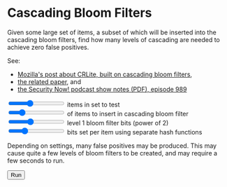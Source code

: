 
[//]: # (gen-title: Cascading Bloom Filters - philthompson.me)

[//]: # (gen-keywords: Cascading Bloom Filters, Security Now)

[//]: # (gen-description: JavaScript app for testing the concept of a trio of cascading bloom filters that are free of false positives")

[//]: # (gen-meta-end)

  <h1>Cascading Bloom Filters</h1>
  <p>Given some large set of items, a subset of which will be inserted into the cascading bloom filters,
  find how many levels of cascading are needed to achieve zero false positives.</p>
  <p>See:<ul>
    <li><a target="_blank" href="https://blog.mozilla.org/security/2020/01/09/crlite-part-2-end-to-end-design/">Mozilla's post about CRLite, built on cascading bloom filters</a>,</li>
    <li><a target="_blank" href="https://obj.umiacs.umd.edu/papers_for_stories/crlite_oakland17.pdf">the related paper</a>, and</li>
    <li><a target="_blank" href="https://www.grc.com/sn/sn-989-notes.pdf">the Security Now! podcast show notes (PDF), episode 989</a></li>
  </ul>
  </p>
  <input type="range" min="6" max="22" value="12" class="slider" id="supset-size-pwr">
  <span id="supset-size-display"></span>
  <span>items in set to test</span><br/>
  <input type="range" min="1" max="100" value="22" class="slider" id="subset-size-pct">
  <span id="subset-size-display"></span>
  <span>of items to insert in cascading bloom filter</span><br/>
  <input type="range" min="6" max="32" value="16" class="slider" id="bf1-bits">
  <span id="bf1-bits-display"></span>
  <span>level 1 bloom filter bits (power of 2)</span><br/>
  <input type="range" min="1" max="16" value="5" class="slider" id="hash-funcs">
  <span id="hash-funcs-display"></span>
  <span>bits set per item using separate hash functions</span><br/>
  <p>Depending on settings, many false positives may be produced.  This may cause quite a few levels of bloom filters to
  be created, and may require a few seconds to run.</p>
  <button id="run-button">Run</button><br/>
  <div id="p" style="margin-top:1.0rem;"></div>

<script type="text/javascript">

/*
https://github.com/6502/sha256/ Copyright 2022 Andrea Griffini

Permission is hereby granted, free of charge, to any person obtaining
a copy of this software and associated documentation files (the
"Software"), to deal in the Software without restriction, including
without limitation the rights to use, copy, modify, merge, publish,
distribute, sublicense, and/or sell copies of the Software, and to
permit persons to whom the Software is furnished to do so, subject to
the following conditions:

The above copyright notice and this permission notice shall be
included in all copies or substantial portions of the Software.

THE SOFTWARE IS PROVIDED "AS IS", WITHOUT WARRANTY OF ANY KIND,
EXPRESS OR IMPLIED, INCLUDING BUT NOT LIMITED TO THE WARRANTIES OF
MERCHANTABILITY, FITNESS FOR A PARTICULAR PURPOSE AND
NONINFRINGEMENT. IN NO EVENT SHALL THE AUTHORS OR COPYRIGHT HOLDERS BE
LIABLE FOR ANY CLAIM, DAMAGES OR OTHER LIABILITY, WHETHER IN AN ACTION
OF CONTRACT, TORT OR OTHERWISE, ARISING FROM, OUT OF OR IN CONNECTION
WITH THE SOFTWARE OR THE USE OR OTHER DEALINGS IN THE SOFTWARE.
*/

// sha256(data) returns the digest
// sha256() returns an object you can call .add(data) zero or more time and .digest() at the end
// digest is a 32-byte Uint8Array instance with an added .hex() function.
// Input should be either a string (that will be encoded as UTF-8) or an array-like object with values 0..255.
function sha256(data) {
    let h0 = 0x6a09e667, h1 = 0xbb67ae85, h2 = 0x3c6ef372, h3 = 0xa54ff53a,
        h4 = 0x510e527f, h5 = 0x9b05688c, h6 = 0x1f83d9ab, h7 = 0x5be0cd19,
        tsz = 0, bp = 0;
    const k = [0x428a2f98, 0x71374491, 0xb5c0fbcf, 0xe9b5dba5, 0x3956c25b, 0x59f111f1, 0x923f82a4, 0xab1c5ed5,
               0xd807aa98, 0x12835b01, 0x243185be, 0x550c7dc3, 0x72be5d74, 0x80deb1fe, 0x9bdc06a7, 0xc19bf174,
               0xe49b69c1, 0xefbe4786, 0x0fc19dc6, 0x240ca1cc, 0x2de92c6f, 0x4a7484aa, 0x5cb0a9dc, 0x76f988da,
               0x983e5152, 0xa831c66d, 0xb00327c8, 0xbf597fc7, 0xc6e00bf3, 0xd5a79147, 0x06ca6351, 0x14292967,
               0x27b70a85, 0x2e1b2138, 0x4d2c6dfc, 0x53380d13, 0x650a7354, 0x766a0abb, 0x81c2c92e, 0x92722c85,
               0xa2bfe8a1, 0xa81a664b, 0xc24b8b70, 0xc76c51a3, 0xd192e819, 0xd6990624, 0xf40e3585, 0x106aa070,
               0x19a4c116, 0x1e376c08, 0x2748774c, 0x34b0bcb5, 0x391c0cb3, 0x4ed8aa4a, 0x5b9cca4f, 0x682e6ff3,
               0x748f82ee, 0x78a5636f, 0x84c87814, 0x8cc70208, 0x90befffa, 0xa4506ceb, 0xbef9a3f7, 0xc67178f2],
          rrot = (x, n) => (x >>> n) | (x << (32-n)),
          w = new Uint32Array(64),
          buf = new Uint8Array(64),
          process = () => {
              for (let j=0,r=0; j<16; j++,r+=4) {
                  w[j] = (buf[r]<<24) | (buf[r+1]<<16) | (buf[r+2]<<8) | buf[r+3];
              }
              for (let j=16; j<64; j++) {
                  let s0 = rrot(w[j-15], 7) ^ rrot(w[j-15], 18) ^ (w[j-15] >>> 3);
                  let s1 = rrot(w[j-2], 17) ^ rrot(w[j-2], 19) ^ (w[j-2] >>> 10);
                  w[j] = (w[j-16] + s0 + w[j-7] + s1) | 0;
              }
              let a = h0, b = h1, c = h2, d = h3, e = h4, f = h5, g = h6, h = h7;
              for (let j=0; j<64; j++) {
                  let S1 = rrot(e, 6) ^ rrot(e, 11) ^ rrot(e, 25),
                      ch = (e & f) ^ ((~e) & g),
                      t1 = (h + S1 + ch + k[j] + w[j]) | 0,
                      S0 = rrot(a, 2) ^ rrot(a, 13) ^ rrot(a, 22),
                      maj = (a & b) ^ (a & c) ^ (b & c),
                      t2 = (S0 + maj) | 0;
                  h = g; g = f; f = e; e = (d + t1)|0; d = c; c = b; b = a; a = (t1 + t2)|0;
              }
              h0 = (h0 + a)|0; h1 = (h1 + b)|0; h2 = (h2 + c)|0; h3 = (h3 + d)|0;
              h4 = (h4 + e)|0; h5 = (h5 + f)|0; h6 = (h6 + g)|0; h7 = (h7 + h)|0;
              bp = 0;
          },
          add = data => {
              if (typeof data === "string") {
                  data = typeof TextEncoder === "undefined" ? Buffer.from(data) : (new TextEncoder).encode(data);
              }
              for (let i=0; i<data.length; i++) {
                  buf[bp++] = data[i];
                  if (bp === 64) process();
              }
              tsz += data.length;
          },
          digest = () => {
              buf[bp++] = 0x80; if (bp == 64) process();
              if (bp + 8 > 64) {
                  while (bp < 64) buf[bp++] = 0x00;
                  process();
              }
              while (bp < 58) buf[bp++] = 0x00;
              // Max number of bytes is 35,184,372,088,831
              let L = tsz * 8;
              buf[bp++] = (L / 1099511627776.) & 255;
              buf[bp++] = (L / 4294967296.) & 255;
              buf[bp++] = L >>> 24;
              buf[bp++] = (L >>> 16) & 255;
              buf[bp++] = (L >>> 8) & 255;
              buf[bp++] = L & 255;
              process();
              let reply = new Uint8Array(32);
              reply[ 0] = h0 >>> 24; reply[ 1] = (h0 >>> 16) & 255; reply[ 2] = (h0 >>> 8) & 255; reply[ 3] = h0 & 255;
              reply[ 4] = h1 >>> 24; reply[ 5] = (h1 >>> 16) & 255; reply[ 6] = (h1 >>> 8) & 255; reply[ 7] = h1 & 255;
              reply[ 8] = h2 >>> 24; reply[ 9] = (h2 >>> 16) & 255; reply[10] = (h2 >>> 8) & 255; reply[11] = h2 & 255;
              reply[12] = h3 >>> 24; reply[13] = (h3 >>> 16) & 255; reply[14] = (h3 >>> 8) & 255; reply[15] = h3 & 255;
              reply[16] = h4 >>> 24; reply[17] = (h4 >>> 16) & 255; reply[18] = (h4 >>> 8) & 255; reply[19] = h4 & 255;
              reply[20] = h5 >>> 24; reply[21] = (h5 >>> 16) & 255; reply[22] = (h5 >>> 8) & 255; reply[23] = h5 & 255;
              reply[24] = h6 >>> 24; reply[25] = (h6 >>> 16) & 255; reply[26] = (h6 >>> 8) & 255; reply[27] = h6 & 255;
              reply[28] = h7 >>> 24; reply[29] = (h7 >>> 16) & 255; reply[30] = (h7 >>> 8) & 255; reply[31] = h7 & 255;
              //reply.hex = () => {
              //    let res = "";
              //    reply.forEach(x => res += ("0" + x.toString(16)).slice(-2));
              //    return res;
              //};
              return reply;
          };
    if (data === undefined) return {add, digest};
    add(data);
    return digest();
}

function sha256ToBinaryStr(data) {
  const hash = sha256(data);
  let binary = "";
  hash.forEach(b => binary += ("00000000" + b.toString(2)).slice(-8));
  return binary;
}

// thanks to https://gist.github.com/vaiorabbit/5657561
// 32 bit FNV-1a hash
// Ref.: http://isthe.com/chongo/tech/comp/fnv/
const FNV1_32A_INIT = 0x811c9dc5;
function fnv32a(str) {
  let hval = FNV1_32A_INIT;
  for (let i = 0; i < str.length; ++i) {
    hval ^= str.charCodeAt(i);
    hval += (hval << 1) + (hval << 4) + (hval << 7) + (hval << 8) + (hval << 24);
  }
  return hval >>> 0;
}
// version of above FNV-1a that doesn't take string
//   input -- instead it takes one 32-bit input,
//   mixes in each byte separately, and returns another
//   32-bit output
const MASK_32B_1 = 0b11111111000000000000000000000000;
const MASK_32B_2 = 0b00000000111111110000000000000000;
const MASK_32B_3 = 0b00000000000000001111111100000000;
const MASK_32B_4 = 0b00000000000000000000000011111111;
function fnv32a_32bitint(int32b) {
  let hval = FNV1_32A_INIT;
  hval ^= (int32b & MASK_32B_1);
  hval += (hval << 1) + (hval << 4) + (hval << 7) + (hval << 8) + (hval << 24);
  hval ^= (int32b & MASK_32B_2);
  hval += (hval << 1) + (hval << 4) + (hval << 7) + (hval << 8) + (hval << 24);
  hval ^= (int32b & MASK_32B_3);
  hval += (hval << 1) + (hval << 4) + (hval << 7) + (hval << 8) + (hval << 24);
  hval ^= (int32b & MASK_32B_4);
  hval += (hval << 1) + (hval << 4) + (hval << 7) + (hval << 8) + (hval << 24);
  return hval >>> 0;
}

let fasterRandomUsage = 2000000;
let fasterRandomHash = null;
// since bit shifting clamps number values to 32-bit unsigned
//   values, the maximum value the hash can have is this
const MAX_UNSIGNED_HASH = 0b11111111111111111111111111111111;
function fasterRandom32bit() {
  if (fasterRandomUsage++ > 1000000) {
    fasterRandomUsage = 0;
    fasterRandomHash = fnv32a(Date.now().toString());
    //console.log("re-seeded FNV-1a PRNG with the current time");
  }
  fasterRandomHash = fnv32a_32bitint(fasterRandomHash);
  return fasterRandomHash;
}
function fasterRandom(minInclusive, maxExclusive) {
  if (fasterRandomUsage++ > 1000000) {
    fasterRandomUsage = 0;
    fasterRandomHash = fnv32a(Date.now().toString());
    //console.log("re-seeded FNV-1a PRNG with the current time");
  }
  fasterRandomHash = fnv32a_32bitint(fasterRandomHash);
  const valueAsFrac = fasterRandomHash / MAX_UNSIGNED_HASH;
  return minInclusive + (valueAsFrac * (maxExclusive - minInclusive));
}

function insertItemIntoBloomFilter(intItem, hashFuncs, hashBits, hashMask, bloomFilter) {
  let theHash = sha256ToBinaryStr(intItem.toString());
  //console.log("inserting", intItem, "which has hash", theHash);
  for (let i = 0; i < hashFuncs; i++) {
    let nthRunOfBits = parseInt(theHash.slice(-hashBits), 2); // binary string of last few chars to int
    bloomFilter[nthRunOfBits] = 1;
    theHash = theHash.slice(0, -hashBits); // delete consumed bits from the end of the string
  }
}

function isItemInBloomFilter(intItem, hashFuncs, hashBits, hashMask, bloomFilter) {
  let theHash = sha256ToBinaryStr(intItem.toString());
  for (let i = 0; i < hashFuncs; i++) {
    //let nthRunOfBits = theHash & hashMask;
    let nthRunOfBits = parseInt(theHash.slice(-hashBits), 2); // binary string of last few chars to int
    if (bloomFilter[nthRunOfBits] === 0) {
      return false; // if any bit is zero, we know for certain the item is not in the set
    }
    //theHash >>= hashBits; // shift at the end of the loop
    theHash = theHash.slice(0, -hashBits); // delete consumed bits from the end of the string
  }
  return true; // if all bits are set, the item is either in the set or we have a false positive
}

let p = document.getElementById('p');

let supSetSizeSlider = document.getElementById('supset-size-pwr');
let supSetSizeSpan = document.getElementById('supset-size-display');
let subSetSizeSlider = document.getElementById('subset-size-pct');
let subSetSizeSpan = document.getElementById('subset-size-display');
let bf1bitsSlider = document.getElementById('bf1-bits');
let bf1bitsSpan = document.getElementById('bf1-bits-display');
let hashFuncsSlider = document.getElementById('hash-funcs');
let hashFuncsSpan = document.getElementById('hash-funcs-display');

let runButton = document.getElementById('run-button');

bf1bitsSlider.oninput = function() { bf1bitsSpan.innerHTML = this.value + "&nbsp;"; };
supSetSizeSlider.oninput = function() { supSetSizeSpan.innerHTML = Math.pow(2, this.value) + "&nbsp;"; };
subSetSizeSlider.oninput = function() { subSetSizeSpan.innerHTML = this.value + "%&nbsp;"; };
hashFuncsSlider.oninput = function() { hashFuncsSpan.innerHTML = this.value + "&nbsp;"; };

/*
let bf1bitsSliderUpd = function() { bf1bitsSpan.innerHTML = this.value + "&nbsp;"; }; bf1bitsSlider.oninput = bf1bitsSliderUpd;
let supSetSizeSliderUpd = function() { supSetSizeSpan.innerHTML = Math.pow(2, this.value) + "&nbsp;"; }; supSetSizeSlider.oninput = supSetSizeSliderUpd;
let subSetSizeSliderUpd = function() { subSetSizeSpan.innerHTML = this.value + "%&nbsp;"; }; subSetSizeSlider.oninput = subSetSizeSliderUpd;
*/

let bloomFilter1Hashes = 5; // number of "hash functions" to use

window.addEventListener("load", function() {
  const e = new Event("input", { bubbles: true, cancelable: false });
  supSetSizeSlider.dispatchEvent(e);
  subSetSizeSlider.dispatchEvent(e);
  bf1bitsSlider.dispatchEvent(e);
  hashFuncsSlider.dispatchEvent(e);
});

let runFilters = function() {

  let randomSeed = 'hello world';

  let randomSeedHash = fnv32a(randomSeed);

  let supSetSize = Math.pow(2, supSetSizeSlider.value);           // number of items in the superset
  let subSetSize = supSetSize * (subSetSizeSlider.value / 100.0); // number of items in the subset, taken as percentage of superset

  let bloomFilter1Size = bf1bitsSlider.value;//16; // number of bits in first level bloom filter (some power of two)
  let bloomFilter1 = []; // first level bloom filter

  bloomFilter1Hashes = hashFuncsSlider.value;

  p.innerHTML = '<hr/>';

  if (bloomFilter1Hashes * bloomFilter1Size > 256) {
    p.innerHTML += '<br/>[' + bloomFilter1Size + '] bits per hash times [' + bloomFilter1Hashes + '] hashes = [' + (bloomFilter1Hashes * bloomFilter1Size) + '], which exceeds the 256 bits available in SHA-256 output';
    runButton.innerHTML = "Run";
    return;
  }

  ////////////////////////////////////////////////////////////
  // populate the set with unique random ints
  let supSet = new Set();
  let subSet = new Set();
  for (let i = 0; i < supSetSize; i++) {
    const x = fasterRandom32bit();
    supSet.add(x);
    if (i < subSetSize) {
      subSet.add(x);
    }
  }
  // in case we tried to insert a duplicate, add more values
  while (supSet.size < supSetSize) {
    const x = fasterRandom32bit();
    supSet.add(x);
    if (subSet.size < subSetSize) {
      subSet.add(x);
    }
  }

  let bfLevel = 1;
  let setData = {'knownHits': supSet, 'falsePositives': subSet};
  let bfBits = bloomFilter1Size;
  while (setData['falsePositives'].size > 0 && bfBits > 4) {
    setData = testBloomFilter(bfLevel, setData['knownHits'], setData['falsePositives'], bfBits);
    bfLevel++;
    bfBits--;
  }

  if (setData['falsePositives'].size > 0) {
    p.innerHTML += '<br>after [' + bfLevel + "] levels of bloom filters, there were still [" + setData['falsePositives'].size + "] false positives";
  }

  runButton.innerHTML = "Run";
}

function testBloomFilter(bfLevel, setToTest, setToInsert, bfHashBits) {

  bfBits = Math.pow(2, bfHashBits);

  p.innerHTML += "<br/>level [" + bfLevel + "]: creating bloom filter with 2^" + bfHashBits + " (" + bfBits + ") bits";
  p.innerHTML += "<br/>level [" + bfLevel + "]: inserting [" + setToInsert.size + "] of [" + setToTest.size + "] items";

  let bfArray = []; // bloom filter

  ////////////////////////////////////////////////////////////
  // no need to do bitwise stuff, right?  plus, bitwise
  //   operations in JavaScript are/were limited to 32-bit ints
  // fill with zeroes
  for (let i = 0; i < bfBits; i++) {
    bfArray.push(0);
  }

  ////////////////////////////////////////////////////////////
  // create bit mask with 1s only in the last few bits
  let bloomFilterMask = 0;
  for (let i = 0; i < bfHashBits; i++) {
    bloomFilterMask <<= 1; // shift left 1 bit
    bloomFilterMask |= 1; // use OR to set the last bit to 1
  }

  ////////////////////////////////////////////////////////////
  // insert all items from the set into the bloom filter
  for (const item of setToInsert) {
    insertItemIntoBloomFilter(item, bloomFilter1Hashes, bfHashBits, bloomFilterMask, bfArray);
  }

  ////////////////////////////////////////////////////////////
  // try some random numbers, and see whether any are false positives
  // (can also check to see if actually in theSet)
  let falsePositives = new Set();
  for (const testItem of setToTest) {
    const result = isItemInBloomFilter(testItem, bloomFilter1Hashes, bfHashBits, bloomFilterMask, bfArray);
    if (result && !setToInsert.has(testItem)) {
      falsePositives.add(testItem);
    }
  }

  p.innerHTML += "<br/>level [" + bfLevel + "]: [" + falsePositives.size + "] false positives found when testing [" + setToTest.size + "] items in the super set";

  ////////////////////////////////////////////////////////////
  // try some members of theSet to ensure they actually are all found
  let testedCount = 0;
  let foundCount = 0;
  for (const testItem of setToInsert) {
    testedCount++;
    const result = isItemInBloomFilter(testItem, bloomFilter1Hashes, bfHashBits, bloomFilterMask, bfArray);
    if (result) {
      foundCount++;
    } else {
      p.innerHTML += "<br/>level [" + bfLevel + "]: subSet item [" + testItem + "] was not found, which should be impossible";
    }
  }

  //p.innerHTML += "<br/>level [" + bfLevel + "]: found [" + foundCount + "] of [" + setToInsert.size + "] items in the subset";

  return {'knownHits': setToInsert, 'falsePositives': falsePositives};
}

runButton.onclick = function() {
  runButton.innerHTML = "Running...";
  setTimeout(runFilters, 50);
}

</script>
